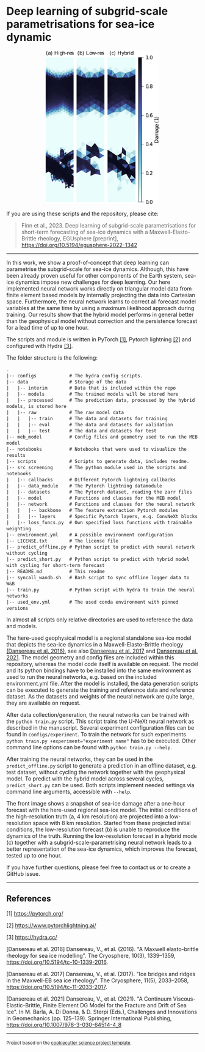 Deep learning of subgrid-scale parametrisations for sea-ice dynamic
===================================================================

<div style="text-align: center;">
<img src="readme_image.png" height="400">
</div>

If you are using these scripts and the repository, please cite:

> Finn et al., 2023. Deep learning of subgrid-scale parametrisations for 
> short-term forecasting of sea-ice dynamics with a Maxwell-Elasto-Brittle 
> rheology, EGUsphere [preprint], https://doi.org/10.5194/egusphere-2022-1342
--------

In this work, we show a proof-of-concept that deep learning can parametrise the 
subgrid-scale for sea-ice dynamics. Although, this have been already proven 
useful for other components of the Earth system, sea-ice dynamics impose new 
challenges for deep learning. Our here implemented neural network works directly
on triangular model data from finite element based models by internally 
projecting the data into Cartesian space. Furthermore, the neural network learns
to correct all forecast model variables at the same time by using a maximum
likelihood approach during training. Our results show that the hybrid model
performs in general better than the geophysical model without correction and the
persistence forecast for a lead time of up to one hour. 

The scripts and module is written in PyTorch [[1]](#1), Pytorch lightning
[[2]](#2) and configured with Hydra [[3]](#3).

The folder structure is the following:
```
.
|-- configs            # The hydra config scripts.
|-- data               # Storage of the data
|   |-- interim        # Data that is included within the repo
|   |-- models         # The trained models will be stored here
|   |-- processed      # The prediction data, processed by the hybrid models, is stored here
|   |-- raw            # The raw model data
|   |   |-- train      # The data and datasets for training
|   |   |-- eval       # The data and datasets for validation
|   |   |-- test       # The data and datasets for test
|-- meb_model          # Config files and geometry used to run the MEB model 
|-- notebooks          # Notebooks that were used to visualize the results
|-- scripts            # Scripts to generate data, includes readme.
|-- src_screening      # The python module used in the scripts and notebooks
|   |-- callbacks      # Different Pytorch lightning callbacks
|   |-- data_module    # The Pytorch lightning datamodule
|   |-- datasets       # The Pytorch dataset, reading the zarr files
|   |-- model          # Functions and classes for the MEB model
|   |-- network        # Functions and classes for the neural network
|   |   |-- backbone   # The feature extraction Pytorch modules
|   |   |-- layers     # Specific Pytorch layers, e.g. ConvNeXt blocks
|   |-- loss_funcs.py  # Own specified loss functions with trainable weighting
|-- environment.yml    # A possible environment configuration
|-- LICENSE.txt        # The license file
|-- predict_offline.py # Python script to predict with neural network without cycling
|-- predict_short.py   # Python script to predict with hybrid model with cycling for short-term forecast
|-- README.md          # This readme
|-- syncall_wandb.sh   # Bash script to sync offline logger data to W&B
|-- train.py           # Python script with hydra to train the neural networks
|-- used_env.yml       # The used conda environment with pinned versions
```
In almost all scripts only relative directories are used to reference the 
data and models.

The here-used geophysical model is a regional standalone sea-ice model that 
depicts the sea-ice dynamics in a Maxwell-Elasto-Brittle rheology 
[(Dansereau et al. 2016)](#dansereau16), see also 
[Dansereau et al. 2017](#dansereau17) and [Dansereau et al. 2021](#dansereau21).
The model geometry and config files are included within this repository, 
whereas the model code itself is available on request. The model and its python 
bindings have to be installed into the same environment as used to run the 
neural networks, e.g. based on the included environment.yml file. After the
model is installed, the data generation scripts can be executed to generate the
training and reference data and reference dataset. As the datasets and weights
of the neural network are quite large, they are available on request.

After data collection/generation, the neural networks can be trained with the 
`python train.py` script. This script trains the U-NeXt neural network as 
described in the manuscript. Several experiment configuration files can be 
found in `configs/experiment`. To train the network for such experiments 
`python train.py +experiment="experiment name"` has to be executed. Other 
command line options can be found with `python train.py --help`.

After training the neural networks, they can be used in the `predict_offline.py` 
script to generate a prediction in an offline dataset, e.g. test dataset, 
without cycling the network together with the geophysical model. To predict with
the hybrid model across several cycles, `predict_short.py` can be used. Both
scripts implement needed settings via command line arguments, accessible with
`--help`. 

The front image shows a snapshot of sea-ice damage after a one-hour forecast 
with the here-used regional sea-ice model. The initial conditions of the 
high-resolution truth (a, 4 km resolution) are projected into a low-resolution 
space with 8 km resolution. Started from these projected initial conditions, the
low-resolution forecast (b) is unable to reproduce the dynamics of the truth.
Running the low-resolution forecast in a hybrid mode (c) together with a
subgrid-scale-parametrising neural network leads to a better representation of
the sea-ice dynamics, which improves the forecast, tested up to one hour.

If you have further questions, please feel free to contact us or to create a 
GitHub issue.

--------
## References
<a id="1">[1]</a> https://pytorch.org/

<a id="2">[2]</a> https://www.pytorchlightning.ai/

<a id="3">[3]</a> https://hydra.cc/

<a id="dansereau16">[Dansereau et al. 2016]</a> Dansereau, V., et al. (2016).
"A Maxwell elasto-brittle rheology for sea ice modelling". The Cryosphere,
10(3), 1339–1359, https://doi.org/10.5194/tc-10-1339-2016.

<a id="dansereau17">[Dansereau et al. 2017]</a> Dansereau, V., et al. (2017).
"Ice bridges and ridges in the Maxwell-EB sea ice rheology". The Cryosphere,
11(5), 2033–2058, https://doi.org/10.5194/tc-11-2033-2017.

<a id="dansereau21">[Dansereau et al. 2021]</a> Dansereau, V., et al. (2021).
"A Continuum Viscous-Elastic-Brittle, Finite Element DG Model for the Fracture 
and Drift of Sea Ice". In M. Barla, A. Di Donna, & D. Sterpi (Eds.), Challenges 
and Innovations in Geomechanics (pp. 125–139). Springer International 
Publishing, https://doi.org/10.1007/978-3-030-64514-4_8

--------
<p><small>Project based on the <a target="_blank" href="https://github.com/jbusecke/cookiecutter-science-project">cookiecutter science project template</a>.</small></p>

